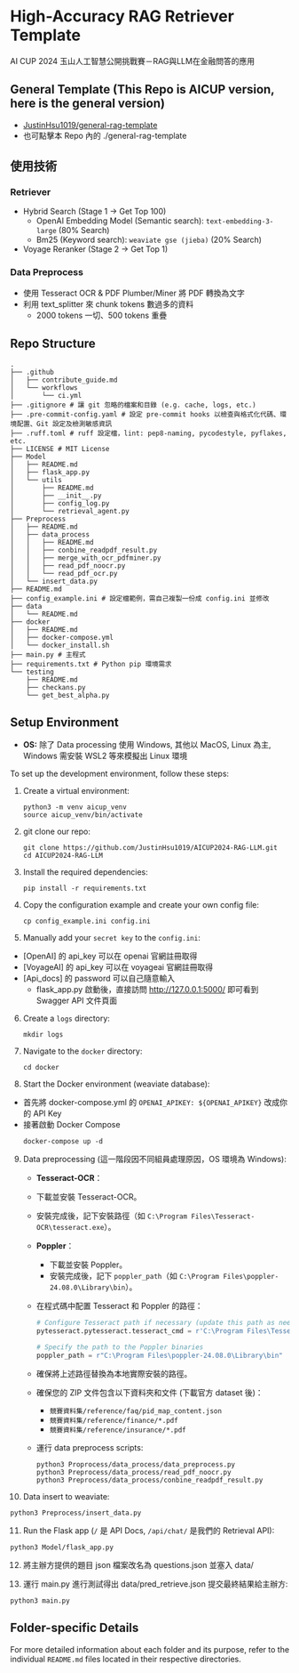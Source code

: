 # High-Accuracy RAG Retriever Template

AI CUP 2024 玉山人工智慧公開挑戰賽－RAG與LLM在金融問答的應用

## General Template (This Repo is AICUP version, here is the general version)
- [JustinHsu1019/general-rag-template](https://github.com/JustinHsu1019/general-rag-template)
- 也可點擊本 Repo 內的 ./general-rag-template

## 使用技術

### Retriever

- Hybrid Search (Stage 1 -> Get Top 100)
    - OpenAI Embedding Model (Semantic search): `text-embedding-3-large` (80% Search)
    - Bm25 (Keyword search): `weaviate gse (jieba)` (20% Search)
- Voyage Reranker (Stage 2 -> Get Top 1)

### Data Preprocess

- 使用 Tesseract OCR & PDF Plumber/Miner 將 PDF 轉換為文字
- 利用 text_splitter 來 chunk tokens 數過多的資料
   - 2000 tokens 一切、500 tokens 重疊

## Repo Structure
```
.
├── .github
│   ├── contribute_guide.md
│   └── workflows
│       └── ci.yml
├── .gitignore # 讓 git 忽略的檔案和目錄 (e.g. cache, logs, etc.)
├── .pre-commit-config.yaml # 設定 pre-commit hooks 以檢查與格式化代碼、環境配置、Git 設定及檢測敏感資訊
├── .ruff.toml # ruff 設定檔，lint: pep8-naming, pycodestyle, pyflakes, etc.
├── LICENSE # MIT License
├── Model
│   ├── README.md
│   ├── flask_app.py
│   └── utils
│       ├── README.md
│       ├── __init__.py
│       ├── config_log.py
│       └── retrieval_agent.py
├── Preprocess
│   ├── README.md
│   ├── data_process
│   │   ├── README.md
│   │   ├── conbine_readpdf_result.py
│   │   ├── merge_with_ocr_pdfminer.py
│   │   ├── read_pdf_noocr.py
│   │   └── read_pdf_ocr.py
│   └── insert_data.py
├── README.md
├── config_example.ini # 設定檔範例，需自己複製一份成 config.ini 並修改
├── data
│   └── README.md
├── docker
│   ├── README.md
│   ├── docker-compose.yml
│   └── docker_install.sh
├── main.py # 主程式
├── requirements.txt # Python pip 環境需求
└── testing
    ├── README.md
    ├── checkans.py
    └── get_best_alpha.py
```

## Setup Environment
- **OS:** 除了 Data processing 使用 Windows, 其他以 MacOS, Linux 為主, Windows 需安裝 WSL2 等來模擬出 Linux 環境

To set up the development environment, follow these steps:

1. Create a virtual environment:
   ```
   python3 -m venv aicup_venv
   source aicup_venv/bin/activate
   ```

2. git clone our repo:
   ```
   git clone https://github.com/JustinHsu1019/AICUP2024-RAG-LLM.git
   cd AICUP2024-RAG-LLM
   ```

3. Install the required dependencies:
   ```
   pip install -r requirements.txt
   ```

4. Copy the configuration example and create your own config file:
   ```
   cp config_example.ini config.ini
   ```

5. Manually add your `secret key` to the `config.ini`:

- [OpenAI] 的 api_key 可以在 openai 官網註冊取得
- [VoyageAI] 的 api_key 可以在 voyageai 官網註冊取得
- [Api_docs] 的 password 可以自己隨意輸入
    - flask_app.py 啟動後，直接訪問 http://127.0.0.1:5000/ 即可看到 Swagger API 文件頁面

6. Create a `logs` directory:
   ```
   mkdir logs
   ```

7. Navigate to the `docker` directory:
   ```
   cd docker
   ```

8. Start the Docker environment (weaviate database):
- 首先將 docker-compose.yml 的 `OPENAI_APIKEY: ${OPENAI_APIKEY}` 改成你的 API Key
- 接著啟動 Docker Compose
   ```
   docker-compose up -d
   ```

9. Data preprocessing (這一階段因不同組員處理原因，OS 環境為 Windows):
   - **Tesseract-OCR**：
   - 下載並安裝 Tesseract-OCR。
   - 安裝完成後，記下安裝路徑（如 `C:\Program Files\Tesseract-OCR\tesseract.exe`）。

   - **Poppler**：
      - 下載並安裝 Poppler。
      - 安裝完成後，記下 `poppler_path`（如 `C:\Program Files\poppler-24.08.0\Library\bin`）。

   - 在程式碼中配置 Tesseract 和 Poppler 的路徑：

      ```python
      # Configure Tesseract path if necessary (update this path as needed)
      pytesseract.pytesseract.tesseract_cmd = r'C:\Program Files\Tesseract-OCR\tesseract.exe'

      # Specify the path to the Poppler binaries
      poppler_path = r"C:\Program Files\poppler-24.08.0\Library\bin"
      ```

   - 確保將上述路徑替換為本地實際安裝的路徑。

   - 確保您的 ZIP 文件包含以下資料夾和文件 (下載官方 dataset 後)：

      - `競賽資料集/reference/faq/pid_map_content.json`
      - `競賽資料集/reference/finance/*.pdf`
      - `競賽資料集/reference/insurance/*.pdf`

   - 運行 data preprocess scripts:

      ```
      python3 Proprocess/data_process/data_preprocess.py
      python3 Preprocess/data_process/read_pdf_noocr.py
      python3 Preprocess/data_process/conbine_readpdf_result.py
      ```

10. Data insert to weaviate:
   ```
   python3 Preprocess/insert_data.py
   ```

11. Run the Flask app (`/` 是 API Docs, `/api/chat/` 是我們的 Retrieval API):
   ```
   python3 Model/flask_app.py
   ```

12. 將主辦方提供的題目 json 檔案改名為 questions.json 並塞入 data/

13. 運行 main.py 進行測試得出 data/pred_retrieve.json 提交最終結果給主辦方:
   ```
   python3 main.py
   ```

## Folder-specific Details
For more detailed information about each folder and its purpose, refer to the individual `README.md` files located in their respective directories.
